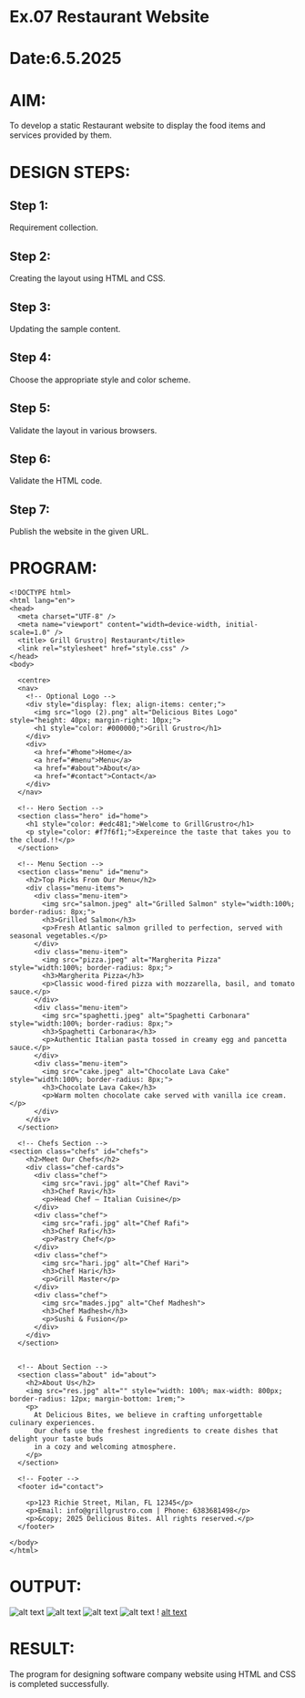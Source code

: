 # Ex.07 Restaurant Website
# Date:6.5.2025
# AIM:
To develop a static Restaurant website to display the food items and services provided by them.

# DESIGN STEPS:
## Step 1:
Requirement collection.

## Step 2:
Creating the layout using HTML and CSS.

## Step 3:
Updating the sample content.

## Step 4:
Choose the appropriate style and color scheme.

## Step 5:
Validate the layout in various browsers.

## Step 6:
Validate the HTML code.

## Step 7:
Publish the website in the given URL.

# PROGRAM:
```
<!DOCTYPE html>
<html lang="en">
<head>
  <meta charset="UTF-8" />
  <meta name="viewport" content="width=device-width, initial-scale=1.0" />
  <title> Grill Grustro| Restaurant</title>
  <link rel="stylesheet" href="style.css" />
</head>
<body>

  <centre>
  <nav>
    <!-- Optional Logo -->
    <div style="display: flex; align-items: center;">
      <img src="logo (2).png" alt="Delicious Bites Logo" style="height: 40px; margin-right: 10px;">
      <h1 style="color: #000000;">Grill Grustro</h1>
    </div>
    <div>
      <a href="#home">Home</a>
      <a href="#menu">Menu</a>
      <a href="#about">About</a>
      <a href="#contact">Contact</a>
    </div>
  </nav>

  <!-- Hero Section -->
  <section class="hero" id="home">
    <h1 style="color: #edc481;">Welcome to GrillGrustro</h1>
    <p style="color: #f7f6f1;">Expereince the taste that takes you to the cloud.!!</p> 
  </section>

  <!-- Menu Section -->
  <section class="menu" id="menu">
    <h2>Top Picks From Our Menu</h2>
    <div class="menu-items">
      <div class="menu-item">
        <img src="salmon.jpeg" alt="Grilled Salmon" style="width:100%; border-radius: 8px;">
        <h3>Grilled Salmon</h3>
        <p>Fresh Atlantic salmon grilled to perfection, served with seasonal vegetables.</p>
      </div>
      <div class="menu-item">
        <img src="pizza.jpeg" alt="Margherita Pizza" style="width:100%; border-radius: 8px;">
        <h3>Margherita Pizza</h3>
        <p>Classic wood-fired pizza with mozzarella, basil, and tomato sauce.</p>
      </div>
      <div class="menu-item">
        <img src="spaghetti.jpeg" alt="Spaghetti Carbonara" style="width:100%; border-radius: 8px;">
        <h3>Spaghetti Carbonara</h3>
        <p>Authentic Italian pasta tossed in creamy egg and pancetta sauce.</p>
      </div>
      <div class="menu-item">
        <img src="cake.jpeg" alt="Chocolate Lava Cake" style="width:100%; border-radius: 8px;">
        <h3>Chocolate Lava Cake</h3>
        <p>Warm molten chocolate cake served with vanilla ice cream.</p>
      </div>
    </div>
  </section>

  <!-- Chefs Section -->
<section class="chefs" id="chefs">
    <h2>Meet Our Chefs</h2>
    <div class="chef-cards">
      <div class="chef">
        <img src="ravi.jpg" alt="Chef Ravi">
        <h3>Chef Ravi</h3>
        <p>Head Chef – Italian Cuisine</p>
      </div>
      <div class="chef">
        <img src="rafi.jpg" alt="Chef Rafi">
        <h3>Chef Rafi</h3>
        <p>Pastry Chef</p>
      </div>
      <div class="chef">
        <img src="hari.jpg" alt="Chef Hari">
        <h3>Chef Hari</h3>
        <p>Grill Master</p>
      </div>
      <div class="chef">
        <img src="mades.jpg" alt="Chef Madhesh">
        <h3>Chef Madhesh</h3>
        <p>Sushi & Fusion</p>
      </div>
    </div>
  </section>
  

  <!-- About Section -->
  <section class="about" id="about">
    <h2>About Us</h2>
    <img src="res.jpg" alt="" style="width: 100%; max-width: 800px; border-radius: 12px; margin-bottom: 1rem;">
    <p>
      At Delicious Bites, we believe in crafting unforgettable culinary experiences.
      Our chefs use the freshest ingredients to create dishes that delight your taste buds
      in a cozy and welcoming atmosphere.
    </p>
  </section>

  <!-- Footer -->
  <footer id="contact">

    <p>123 Richie Street, Milan, FL 12345</p>
    <p>Email: info@grillgrustro.com | Phone: 6383681498</p>
    <p>&copy; 2025 Delicious Bites. All rights reserved.</p>
  </footer>

</body>
</html>
```
# OUTPUT:
![alt text](<Screenshot 2025-05-06 193923.png>)
![alt text](<Screenshot 2025-05-06 193942.png>) 
![alt text](<Screenshot 2025-05-06 193953.png>) 
![alt text](<Screenshot 2025-05-06 194010.png>) !
[alt text](<Screenshot 2025-05-06 194029.png>)
# RESULT:
The program for designing software company website using HTML and CSS is completed successfully.

